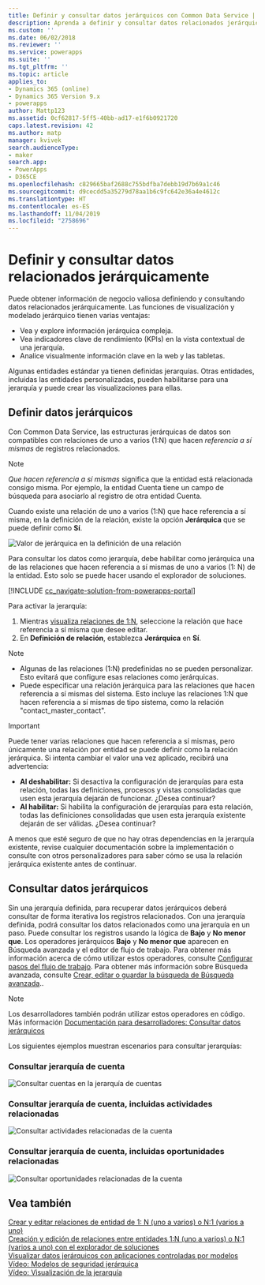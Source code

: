 ```yaml
---
title: Definir y consultar datos jerárquicos con Common Data Service | MicrosoftDocs
description: Aprenda a definir y consultar datos relacionados jerárquicamente
ms.custom: ''
ms.date: 06/02/2018
ms.reviewer: ''
ms.service: powerapps
ms.suite: ''
ms.tgt_pltfrm: ''
ms.topic: article
applies_to:
- Dynamics 365 (online)
- Dynamics 365 Version 9.x
- powerapps
author: Mattp123
ms.assetid: 0cf62817-5ff5-40bb-ad17-e1f6b0921720
caps.latest.revision: 42
ms.author: matp
manager: kvivek
search.audienceType:
- maker
search.app:
- PowerApps
- D365CE
ms.openlocfilehash: c829665baf2688c755bdfba7debb19d7b69a1c46
ms.sourcegitcommit: d9cecdd5a35279d78aa1b6c9fc642e36a4e4612c
ms.translationtype: HT
ms.contentlocale: es-ES
ms.lasthandoff: 11/04/2019
ms.locfileid: "2758696"
---
```

# <a name="define-and-query-hierarchically-related-data"></a>Definir y consultar datos relacionados jerárquicamente

Puede obtener información de negocio valiosa definiendo y consultando datos relacionados jerárquicamente. Las funciones de visualización y modelado jerárquico tienen varias ventajas:  
  
- Vea y explore información jerárquica compleja.  
- Vea indicadores clave de rendimiento (KPIs) en la vista contextual de una jerarquía.  
- Analice visualmente información clave en la web y las tabletas.  
  
Algunas entidades estándar ya tienen definidas jerarquías. Otras entidades, incluidas las entidades personalizadas, pueden habilitarse para una jerarquía y puede crear las visualizaciones para ellas. 

## <a name="define-hierarchical-data"></a>Definir datos jerárquicos

Con Common Data Service, las estructuras jerárquicas de datos son compatibles con relaciones de uno a varios (1:N) que hacen *referencia a sí mismas* de registros relacionados. 

> [!NOTE]
> *Que hacen referencia a sí mismas* significa que la entidad está relacionada consigo misma. Por ejemplo, la entidad Cuenta tiene un campo de búsqueda para asociarlo al registro de otra entidad Cuenta.

Cuando existe una relación de uno a varios (1:N) que hace referencia a sí misma, en la definición de la relación, existe la opción **Jerárquica** que se puede definir como **Sí**.

![Valor de jerárquica en la definición de una relación](media/self-referential-relationship-car-solution-explorer.png)

Para consultar los datos como jerarquía, debe habilitar como jerárquica una de las relaciones que hacen referencia a sí mismas de uno a varios (1: N) de la entidad. Esto solo se puede hacer usando el explorador de soluciones.

[!INCLUDE [cc_navigate-solution-from-powerapps-portal](../../includes/cc_navigate-solution-from-powerapps-portal.md)]

Para activar la jerarquía:  
  
1. Mientras [visualiza relaciones de 1:N](create-edit-1n-relationships-solution-explorer.md#view-entity-relationships), seleccione la relación que hace referencia a sí misma que desee editar.
2. En **Definición de relación**, establezca **Jerárquica** en **Sí**.  
  
> [!NOTE]
> - Algunas de las relaciones (1:N) predefinidas no se pueden personalizar. Esto evitará que configure esas relaciones como jerárquicas.  
> - Puede especificar una relación jerárquica para las relaciones que hacen referencia a sí mismas del sistema. Esto incluye las relaciones 1:N que hacen referencia a sí mismas de tipo sistema, como la relación "contact_master_contact".  

> [!IMPORTANT]
> Puede tener varias relaciones que hacen referencia a sí mismas, pero únicamente una relación por entidad se puede definir como la relación jerárquica. Si intenta cambiar el valor una vez aplicado, recibirá una advertencia:
>
> - **Al deshabilitar:** Si desactiva la configuración de jerarquías para esta relación, todas las definiciones, procesos y vistas consolidadas que usen esta jerarquía dejarán de funcionar. ¿Desea continuar? 
> - **Al habilitar:** Si habilita la configuración de jerarquías para esta relación, todas las definiciones consolidadas que usen esta jerarquía existente dejarán de ser válidas. ¿Desea continuar?
>
> A menos que esté seguro de que no hay otras dependencias en la jerarquía existente, revise cualquier documentación sobre la implementación o consulte con otros personalizadores para saber cómo se usa la relación jerárquica existente antes de continuar.

<a name="BKMK_Querydata"></a> 
  
## <a name="query-hierarchical-data"></a>Consultar datos jerárquicos  

Sin una jerarquía definida, para recuperar datos jerárquicos deberá consultar de forma iterativa los registros relacionados. Con una jerarquía definida, podrá consultar los datos relacionados como una jerarquía en un paso. Puede consultar los registros usando la lógica de **Bajo** y **No menor que**. Los operadores jerárquicos **Bajo** y **No menor que** aparecen en Búsqueda avanzada y el editor de flujo de trabajo. Para obtener más información acerca de cómo utilizar estos operadores, consulte [Configurar pasos del flujo de trabajo](/flow/configure-workflow-steps#setting-conditions-for-workflow-actions). Para obtener más información sobre Búsqueda avanzada, consulte [Crear, editar o guardar la búsqueda de Búsqueda avanzada](https://docs.microsoft.com/dynamics365/customer-engagement/basics/save-advanced-find-search)..  

> [!NOTE]
> Los desarrolladores también podrán utilizar estos operadores en código. Más información [Documentación para desarrolladores: Consultar datos jerárquicos](/dynamics365/customer-engagement/developer/org-service/query-hierarchical-data)
  
Los siguientes ejemplos muestran escenarios para consultar jerarquías:  
  
### <a name="query-account-hierarchy"></a>Consultar jerarquía de cuenta  
  
![Consultar cuentas en la jerarquía de cuentas](media/query-accounts.png)  
  
### <a name="query-account-hierarchy-including-related-activities"></a>Consultar jerarquía de cuenta, incluidas actividades relacionadas  
  
![Consultar actividades relacionadas de la cuenta](media/query-account-related-activities.png)  
  
###  <a name="query-account-hierarchy-including-related-opportunities"></a>Consultar jerarquía de cuenta, incluidas oportunidades relacionadas  
  
![Consultar oportunidades relacionadas de la cuenta](media/query-account-related-opportunities.png)  
  
## <a name="see-also"></a>Vea también 
[Crear y editar relaciones de entidad de 1: N (uno a varios) o N:1 (varios a uno)](create-edit-1n-relationships.md)<br />
[Creación y edición de relaciones entre entidades 1:N (uno a varios) o N:1 (varios a uno) con el explorador de soluciones](create-edit-1n-relationships-solution-explorer.md)<br />
[Visualizar datos jerárquicos con aplicaciones controladas por modelos](visualize-hierarchical-data.md)<br />
[Vídeo: Modelos de seguridad jerárquica](https://www.youtube.com/watch?v=kx5So32DrCo&index=10&list=PLC3591A8FE4ADBE07)<br />
[Vídeo: Visualización de la jerarquía](https://www.youtube.com/watch?v=_dGBE6icLNw&index=9&list=PLC3591A8FE4ADBE07)
